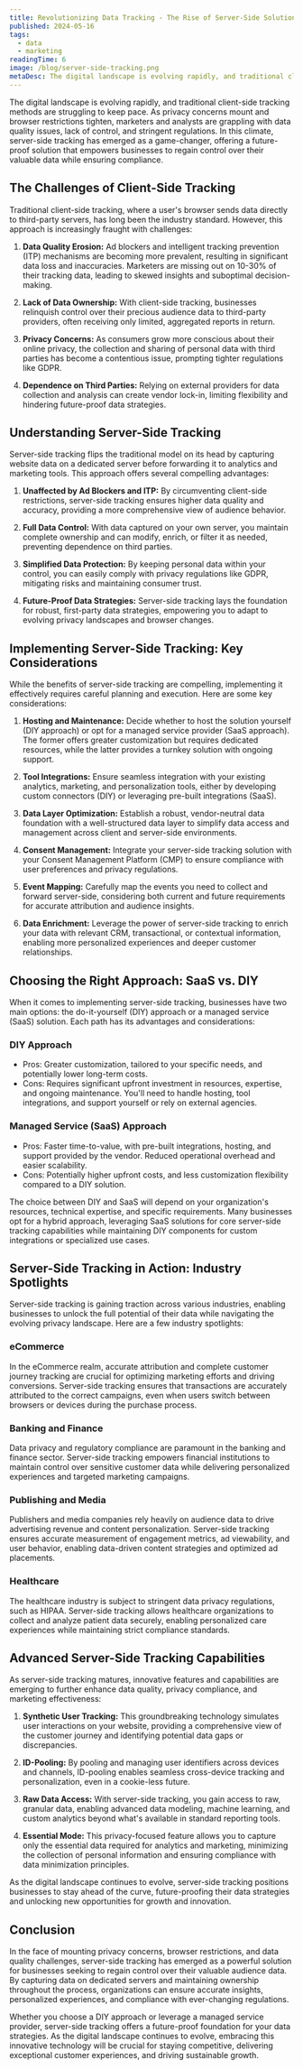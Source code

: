 ```yaml
---
title: Revolutionizing Data Tracking - The Rise of Server-Side Solutions
published: 2024-05-16
tags: 
  - data
  - marketing
readingTime: 6
image: /blog/server-side-tracking.png
metaDesc: The digital landscape is evolving rapidly, and traditional client-side tracking methods are struggling to keep pace. As privacy concerns mount and browser restrictions tighten, marketers and analysts are grappling with data quality issues, lack of control, and stringent regulations.
---
```


The digital landscape is evolving rapidly, and traditional client-side tracking methods are struggling to keep pace. As privacy concerns mount and browser restrictions tighten, marketers and analysts are grappling with data quality issues, lack of control, and stringent regulations. In this climate, server-side tracking has emerged as a game-changer, offering a future-proof solution that empowers businesses to regain control over their valuable data while ensuring compliance.

## The Challenges of Client-Side Tracking
Traditional client-side tracking, where a user's browser sends data directly to third-party servers, has long been the industry standard. However, this approach is increasingly fraught with challenges:

1. **Data Quality Erosion:** Ad blockers and intelligent tracking prevention (ITP) mechanisms are becoming more prevalent, resulting in significant data loss and inaccuracies. Marketers are missing out on 10-30% of their tracking data, leading to skewed insights and suboptimal decision-making.

2. **Lack of Data Ownership:** With client-side tracking, businesses relinquish control over their precious audience data to third-party providers, often receiving only limited, aggregated reports in return.

3. **Privacy Concerns:** As consumers grow more conscious about their online privacy, the collection and sharing of personal data with third parties has become a contentious issue, prompting tighter regulations like GDPR.

4. **Dependence on Third Parties:** Relying on external providers for data collection and analysis can create vendor lock-in, limiting flexibility and hindering future-proof data strategies.

## Understanding Server-Side Tracking
Server-side tracking flips the traditional model on its head by capturing website data on a dedicated server before forwarding it to analytics and marketing tools. This approach offers several compelling advantages:

1. **Unaffected by Ad Blockers and ITP:** By circumventing client-side restrictions, server-side tracking ensures higher data quality and accuracy, providing a more comprehensive view of audience behavior.

2. **Full Data Control:** With data captured on your own server, you maintain complete ownership and can modify, enrich, or filter it as needed, preventing dependence on third parties.

3. **Simplified Data Protection:** By keeping personal data within your control, you can easily comply with privacy regulations like GDPR, mitigating risks and maintaining consumer trust.

4. **Future-Proof Data Strategies:** Server-side tracking lays the foundation for robust, first-party data strategies, empowering you to adapt to evolving privacy landscapes and browser changes.

## Implementing Server-Side Tracking: Key Considerations
While the benefits of server-side tracking are compelling, implementing it effectively requires careful planning and execution. Here are some key considerations:

1. **Hosting and Maintenance:** Decide whether to host the solution yourself (DIY approach) or opt for a managed service provider (SaaS approach). The former offers greater customization but requires dedicated resources, while the latter provides a turnkey solution with ongoing support.

2. **Tool Integrations:** Ensure seamless integration with your existing analytics, marketing, and personalization tools, either by developing custom connectors (DIY) or leveraging pre-built integrations (SaaS).

3. **Data Layer Optimization:** Establish a robust, vendor-neutral data foundation with a well-structured data layer to simplify data access and management across client and server-side environments.

4. **Consent Management:** Integrate your server-side tracking solution with your Consent Management Platform (CMP) to ensure compliance with user preferences and privacy regulations.

5. **Event Mapping:** Carefully map the events you need to collect and forward server-side, considering both current and future requirements for accurate attribution and audience insights.

6. **Data Enrichment:** Leverage the power of server-side tracking to enrich your data with relevant CRM, transactional, or contextual information, enabling more personalized experiences and deeper customer relationships.

## Choosing the Right Approach: SaaS vs. DIY
When it comes to implementing server-side tracking, businesses have two main options: the do-it-yourself (DIY) approach or a managed service (SaaS) solution. Each path has its advantages and considerations:

### DIY Approach
- Pros: Greater customization, tailored to your specific needs, and potentially lower long-term costs.
- Cons: Requires significant upfront investment in resources, expertise, and ongoing maintenance. You'll need to handle hosting, tool integrations, and support yourself or rely on external agencies.
### Managed Service (SaaS) Approach
- Pros: Faster time-to-value, with pre-built integrations, hosting, and support provided by the vendor. Reduced operational overhead and easier scalability.
- Cons: Potentially higher upfront costs, and less customization flexibility compared to a DIY solution.

The choice between DIY and SaaS will depend on your organization's resources, technical expertise, and specific requirements. Many businesses opt for a hybrid approach, leveraging SaaS solutions for core server-side tracking capabilities while maintaining DIY components for custom integrations or specialized use cases.

## Server-Side Tracking in Action: Industry Spotlights
Server-side tracking is gaining traction across various industries, enabling businesses to unlock the full potential of their data while navigating the evolving privacy landscape. Here are a few industry spotlights:

### eCommerce
In the eCommerce realm, accurate attribution and complete customer journey tracking are crucial for optimizing marketing efforts and driving conversions. Server-side tracking ensures that transactions are accurately attributed to the correct campaigns, even when users switch between browsers or devices during the purchase process.

### Banking and Finance
Data privacy and regulatory compliance are paramount in the banking and finance sector. Server-side tracking empowers financial institutions to maintain control over sensitive customer data while delivering personalized experiences and targeted marketing campaigns.

### Publishing and Media
Publishers and media companies rely heavily on audience data to drive advertising revenue and content personalization. Server-side tracking ensures accurate measurement of engagement metrics, ad viewability, and user behavior, enabling data-driven content strategies and optimized ad placements.

### Healthcare
The healthcare industry is subject to stringent data privacy regulations, such as HIPAA. Server-side tracking allows healthcare organizations to collect and analyze patient data securely, enabling personalized care experiences while maintaining strict compliance standards.

## Advanced Server-Side Tracking Capabilities
As server-side tracking matures, innovative features and capabilities are emerging to further enhance data quality, privacy compliance, and marketing effectiveness:

1. **Synthetic User Tracking:** This groundbreaking technology simulates user interactions on your website, providing a comprehensive view of the customer journey and identifying potential data gaps or discrepancies.

2. **ID-Pooling:** By pooling and managing user identifiers across devices and channels, ID-pooling enables seamless cross-device tracking and personalization, even in a cookie-less future.

3. **Raw Data Access:** With server-side tracking, you gain access to raw, granular data, enabling advanced data modeling, machine learning, and custom analytics beyond what's available in standard reporting tools.

4. **Essential Mode:** This privacy-focused feature allows you to capture only the essential data required for analytics and marketing, minimizing the collection of personal information and ensuring compliance with data minimization principles.

As the digital landscape continues to evolve, server-side tracking positions businesses to stay ahead of the curve, future-proofing their data strategies and unlocking new opportunities for growth and innovation.

## Conclusion
In the face of mounting privacy concerns, browser restrictions, and data quality challenges, server-side tracking has emerged as a powerful solution for businesses seeking to regain control over their valuable audience data. By capturing data on dedicated servers and maintaining ownership throughout the process, organizations can ensure accurate insights, personalized experiences, and compliance with ever-changing regulations.

Whether you choose a DIY approach or leverage a managed service provider, server-side tracking offers a future-proof foundation for your data strategies. As the digital landscape continues to evolve, embracing this innovative technology will be crucial for staying competitive, delivering exceptional customer experiences, and driving sustainable growth.